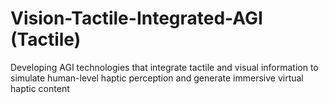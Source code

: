# Vision-Tactile-Integrated-AGI (Tactile)
Developing AGI technologies that integrate tactile and visual information to simulate human-level haptic perception and generate immersive virtual haptic content
